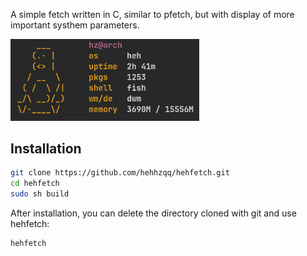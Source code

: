 A simple fetch written in C, similar to pfetch, but with display of more important systhem parameters.

<img src="demo.png" width="60%" alt="hehfetch demo">

## Installation

```bash
git clone https://github.com/hehhzqq/hehfetch.git
cd hehfetch
sudo sh build
```

After installation, you can delete the directory cloned with git and use hehfetch:

```bash
hehfetch
```
